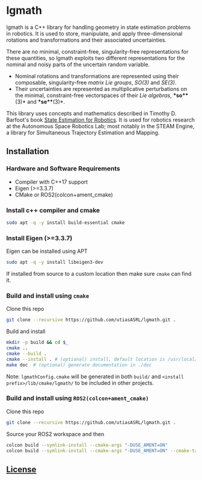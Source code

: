 # lgmath

lgmath is a C++ library for handling geometry in state estimation problems in robotics.
It is used to store, manipulate, and apply three-dimensional rotations and transformations and their associated uncertainties.

There are no minimal, constraint-free, singularity-free representations for these quantities, so lgmath exploits two different representations for the nominal and noisy parts of the uncertain random variable.

- Nominal rotations and transformations are represented using their composable, singularity-free _matrix Lie groups_, _SO(3)_ and _SE(3)_.
- Their uncertainties are represented as multiplicative perturbations on the minimal, constraint-free vectorspaces of their _Lie algebras_, **\*so\*\***(3)\* and **\*se\*\***(3)\*.

This library uses concepts and mathematics described in Timothy D. Barfoot's book [State Estimation for Robotics](asrl.utias.utoronto.ca/~tdb/bib/barfoot_ser17.pdf).
It is used for robotics research at the Autonomous Space Robotics Lab; most notably in the STEAM Engine, a library for Simultaneous Trajectory Estimation and Mapping.

## Installation

### Hardware and Software Requirements

- Compiler with C++17 support
- Eigen (>=3.3.7)
- CMake or ROS2(colcon+ament_cmake)

### Install c++ compiler and cmake

```bash
sudo apt -q -y install build-essential cmake
```

### Install Eigen (>=3.3.7)

Eigen can be installed using APT

```bash
sudo apt -q -y install libeigen3-dev
```

If installed from source to a custom location then make sure `cmake` can find it.

### Build and install using `cmake`

Clone this repo

```bash
git clone --recursive https://github.com/utiasASRL/lgmath.git .
```

Build and install

```bash
mkdir -p build && cd $_
cmake ..
cmake --build .
cmake --install . # (optional) install, default location is /usr/local/
make doc  # (optional) generate documentation in ./doc
```

Note: `lgmathConfig.cmake` will be generated in both `build/` and `<install prefix>/lib/cmake/lgmath/` to be included in other projects.

### Build and install using `ROS2(colcon+ament_cmake)`

Clone this repo

```bash
git clone --recursive https://github.com/utiasASRL/lgmath.git .
```

Source your ROS2 workspace and then

```bash
colcon build --symlink-install --cmake-args "-DUSE_AMENT=ON"
colcon build --symlink-install --cmake-args "-DUSE_AMENT=ON" --cmake-target doc  # (optional) generate documentation in ./build/doc
```

## [License](./LICENSE)
